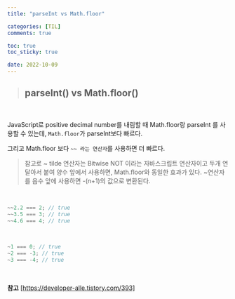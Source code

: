 ```yaml
---
title: "parseInt vs Math.floor"

categories: [TIL]
comments: true

toc: true
toc_sticky: true

date: 2022-10-09
---
```


> ## parseInt() vs Math.floor()

<br>

JavaScript로 positive decimal number를 내림할 때 Math.floor랑 parseInt 를 사용할 수 있는데, `Math.floor`가 parseInt보다 빠르다.

그리고 Math.floor 보다 `~~ 라는 연산자`를 사용하면 더 빠르다.
<br/>

> 참고로 ~ tilde 연산자는 Bitwise NOT 이라는 자바스크립트 연산자이고 두개 연달아서 붙여 양수 앞에서 사용하면, Math.floor와 동일한 효과가 있다.
> ~연산자를 음수 앞에 사용하면 -(n+1)의 값으로 변환된다.

<br/>

```javascript
~~2.2 === 2; // true
~~3.5 === 3; // true
~~4.6 === 4; // true
```

<br/>

```javascript
~1 === 0; // true
~2 === -3; // true
~3 === -4; // true
```

<br/>

**참고** [https://developer-alle.tistory.com/393]
